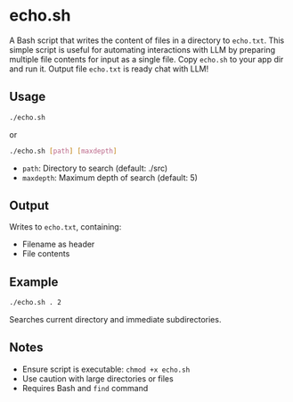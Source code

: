 # echo.sh
A Bash script that writes the content of files in a directory to `echo.txt`.
This simple script is useful for automating interactions with LLM by preparing multiple file contents for input as a single file.
Copy `echo.sh` to your app dir and run it. Output file `echo.txt` is ready chat with LLM!

## Usage

```bash
./echo.sh
```
or
```bash
./echo.sh [path] [maxdepth]
```

- `path`: Directory to search (default: ./src)
- `maxdepth`: Maximum depth of search (default: 5)

## Output

Writes to `echo.txt`, containing:
- Filename as header
- File contents

## Example

```bash
./echo.sh . 2
```

Searches current directory and immediate subdirectories.

## Notes

- Ensure script is executable: `chmod +x echo.sh`
- Use caution with large directories or files
- Requires Bash and `find` command
